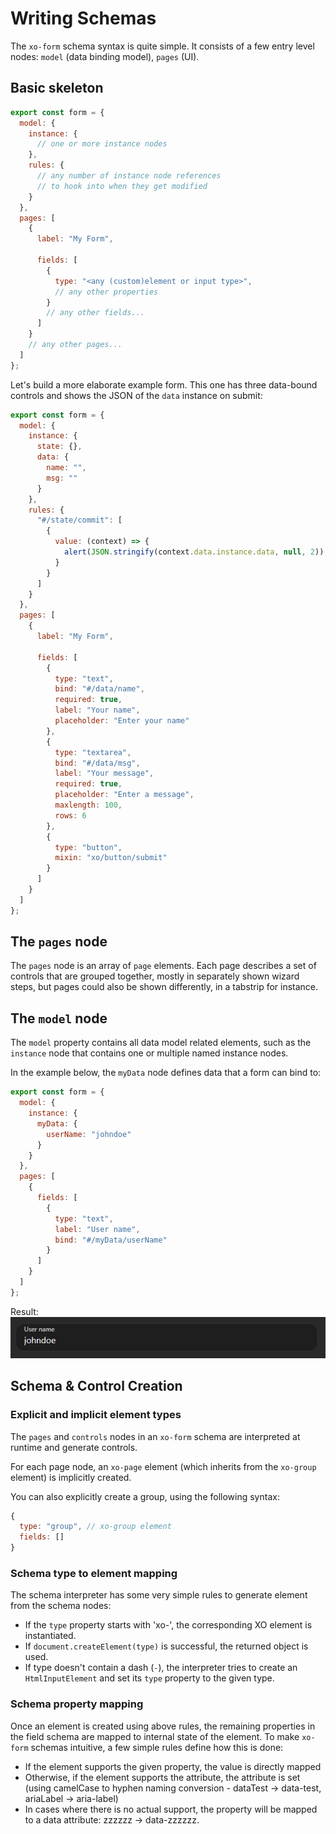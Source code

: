 # Writing Schemas

The `xo-form` schema syntax is quite simple. It consists of a few entry level nodes: `model` (data binding model), `pages` (UI).

## Basic skeleton

```js
export const form = {
  model: {
    instance: {
      // one or more instance nodes
    },
    rules: {
      // any number of instance node references 
      // to hook into when they get modified
    }
  },
  pages: [
    {
      label: "My Form",

      fields: [
        {
          type: "<any (custom)element or input type>",
          // any other properties
        }
        // any other fields...
      ]
    }
    // any other pages...
  ]
};
```

Let's build a more elaborate example form. This one has three data-bound controls and shows the JSON of the ```data``` instance on submit:

```js
export const form = {
  model: {
    instance: {
      state: {},
      data: {
        name: "",
        msg: ""
      }
    },
    rules: {
      "#/state/commit": [
        {
          value: (context) => {
            alert(JSON.stringify(context.data.instance.data, null, 2));
          }
        }
      ]
    }
  },
  pages: [
    {
      label: "My Form",

      fields: [
        {
          type: "text",
          bind: "#/data/name",
          required: true,
          label: "Your name",
          placeholder: "Enter your name"
        },
        {
          type: "textarea",
          bind: "#/data/msg",
          label: "Your message",
          required: true,
          placeholder: "Enter a message",
          maxlength: 100,
          rows: 6
        },
        {
          type: "button",
          mixin: "xo/button/submit"
        }
      ]
    }
  ]
};
```

## The `pages` node

The `pages` node is an array of `page` elements. Each page describes a set of controls that are grouped together, mostly in separately shown wizard steps, but pages could also be shown differently, in a tabstrip for instance.

## The `model` node

The `model` property contains all data model related elements, such as the `instance` node that contains one or multiple named instance nodes.

In the example below, the `myData` node defines data that a form can bind to:

```js
export const form = {
  model: {
    instance: {
      myData: {
        userName: "johndoe"
      }
    }
  },
  pages: [
    {
      fields: [
        {
          type: "text",
          label: "User name",
          bind: "#/myData/userName"
        }
      ]
    }
  ]
};
```

Result:
![Monaco](./md/img/my-data-bind.png "Form with simple data binding")

## Schema & Control Creation

### Explicit and implicit element types

The `pages` and `controls` nodes in an `xo-form` schema are interpreted at runtime and generate controls.

For each page node, an `xo-page` element (which inherits from the `xo-group` element) is implicitly created.

You can also explicitly create a group, using the following syntax:

```js
{
  type: "group", // xo-group element
  fields: []
}
```

### Schema type to element mapping

The schema interpreter has some very simple rules to generate element from the schema nodes:

- If the `type` property starts with 'xo-', the corresponding XO element is instantiated.
- If `document.createElement(type)` is successful, the returned object is used.
- If type doesn't contain a dash (`-`), the interpreter tries to create an `HtmlInputElement` and set its `type` property to the given type.

### Schema property mapping

Once an element is created using above rules, the remaining properties in the field schema are mapped to internal state of the element. To make `xo-form` schemas intuitive, a few simple rules define how this is done:

- If the element supports the given property, the value is directly mapped
- Otherwise, if the element supports the attribute, the attribute is set (using camelCase to hyphen naming conversion - dataTest -> data-test, ariaLabel -> aria-label)
- In cases where there is no actual support, the property will be mapped to a data attribute: zzzzzz -> data-zzzzzz.

